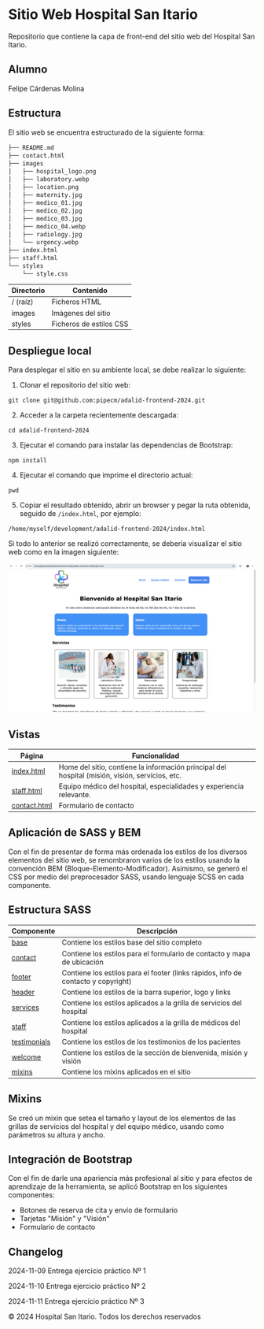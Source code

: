 # Sitio Web Hospital San Itario
Repositorio que contiene la capa de front-end del sitio web del Hospital San Itario.

## Alumno
Felipe Cárdenas Molina

## Estructura
El sitio web se encuentra estructurado de la siguiente forma:

```
├── README.md
├── contact.html
├── images
│   ├── hospital_logo.png
│   ├── laboratory.webp
│   ├── location.png
│   ├── maternity.jpg
│   ├── medico_01.jpg
│   ├── medico_02.jpg
│   ├── medico_03.jpg
│   ├── medico_04.webp
│   ├── radiology.jpg
│   └── urgency.webp
├── index.html
├── staff.html
└── styles
    └── style.css
```

|Directorio|Contenido                   |
|----------|----------------------------|
|/ (raíz)  | Ficheros HTML              |
|images    | Imágenes del sitio         |
|styles    | Ficheros de estilos CSS    |

## Despliegue local
Para desplegar el sitio en su ambiente local, se debe realizar lo siguiente:

1. Clonar el repositorio del sitio web:
```
git clone git@github.com:pipecm/adalid-frontend-2024.git
```

2. Acceder a la carpeta recientemente descargada:
```
cd adalid-frontend-2024
```

3. Ejecutar el comando para instalar las dependencias de Bootstrap:
```
npm install
```

4. Ejecutar el comando que imprime el directorio actual:
```
pwd
```

5. Copiar el resultado obtenido, abrir un browser y pegar la ruta obtenida, seguido de `/index.html`, por ejemplo:

```
/home/myself/development/adalid-frontend-2024/index.html
```

Si todo lo anterior se realizó correctamente, se debería visualizar el sitio web como en la imagen siguiente:

![Sitio web](images/website.png "Sitio web")

## Vistas
|Página                         |Funcionalidad                            |
|-------------------------------|-----------------------------------------|
|[index.html](index.html)       |Home del sitio, contiene la información principal del hospital (misión, visión, servicios, etc.                   |
|[staff.html](staff.html)       |Equipo médico del hospital, especialidades y experiencia relevante.                                 |  
|[contact.html](contact.html)   |Formulario de contacto                 |

## Aplicación de SASS y BEM
Con el fin de presentar de forma más ordenada los estilos de los diversos elementos del sitio web, se renombraron varios de los estilos usando la convención BEM (Bloque-Elemento-Modificador). Asimismo, se generó el CSS por medio del preprocesador SASS, usando lenguaje SCSS en cada componente.

## Estructura SASS
|Componente     |Descripción                                 |
|---------------|--------------------------------------------|
|[base](styles/components/_base.scss)|Contiene los estilos base del sitio completo|
|[contact](styles/components/_contact.scss)|Contiene los estilos para el formulario de contacto y mapa de ubicación|
|[footer](styles/components/_footer.scss)|Contiene los estilos para el footer (links rápidos, info de contacto y copyright)|
|[header](styles/components/_header.scss)|Contiene los estilos de la barra superior, logo y links|
|[services](styles/components/_services.scss)|Contiene los estilos aplicados a la grilla de servicios del hospital|
|[staff](styles/components/_staff.scss)|Contiene los estilos aplicados a la grilla de médicos del hospital|
|[testimonials](styles/components/_testimonials.scss)|Contiene los estilos de los testimonios de los pacientes|
|[welcome](styles/components/_welcome.scss)|Contiene los estilos de la sección de bienvenida, misión y visión|
|[mixins](styles/components/_mixins.scss)|Contiene los mixins aplicados en el sitio|

## Mixins
Se creó un mixin que setea el tamaño y layout de los elementos de las grillas de servicios del hospital y del equipo médico, usando como parámetros su altura y ancho.

## Integración de Bootstrap
Con el fin de darle una apariencia más profesional al sitio y para efectos de aprendizaje de la herramienta, se aplicó Bootstrap en los siguientes componentes:
- Botones de reserva de cita y envío de formulario
- Tarjetas "Misión" y "Visión"
- Formulario de contacto


## Changelog
2024-11-09  Entrega ejercicio práctico Nº 1

2024-11-10  Entrega ejercicio práctico Nº 2

2024-11-11  Entrega ejercicio práctico Nº 3


© 2024 Hospital San Itario. Todos los derechos reservados